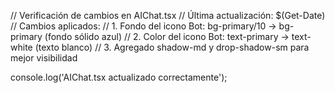 // Verificación de cambios en AIChat.tsx
// Última actualización: $(Get-Date)
// Cambios aplicados:
// 1. Fondo del icono Bot: bg-primary/10 → bg-primary (fondo sólido azul)
// 2. Color del icono Bot: text-primary → text-white (texto blanco)
// 3. Agregado shadow-md y drop-shadow-sm para mejor visibilidad

console.log('AIChat.tsx actualizado correctamente');
